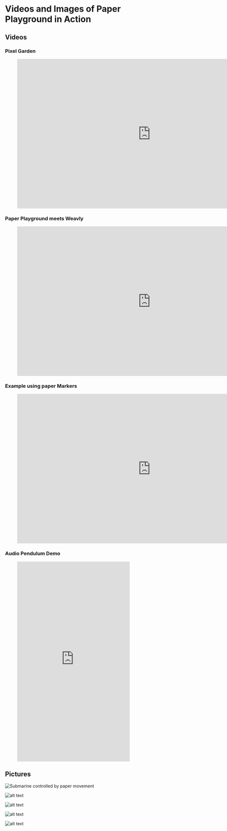# Videos and Images of Paper Playground in Action

## Videos

### Pixel Garden

<figure>
<iframe width="877" height="493" src="https://www.youtube.com/embed/fISfk17Aj-4" title="Paper Playground - Pixel Garden Demo" frameborder="0" allow="accelerometer; autoplay; clipboard-write; encrypted-media; gyroscope; picture-in-picture; web-share" allowfullscreen></iframe>
</figure>

### Paper Playground meets Weavly

<figure>
<iframe width="877" height="493" src="https://www.youtube.com/embed/eZo0asFXJz4" title="Paper Playground and Weavly inclusive block coder integrated!" frameborder="0" allow="accelerometer; autoplay; clipboard-write; encrypted-media; gyroscope; picture-in-picture; web-share" allowfullscreen></iframe>
</figure>

### Example using paper Markers

<figure>
<iframe width="877" height="493" src="https://www.youtube.com/embed/5-GzrdAAva8" title="YouTube video player" frameborder="0" allow="accelerometer; autoplay; clipboard-write; encrypted-media; gyroscope; picture-in-picture; web-share" allowfullscreen></iframe>
</figure>

### Audio Pendulum Demo

<figure>
<iframe width="371" height="659" src="https://www.youtube.com/embed/18B9Z4Ch_08" title="Paper Playground - Audio Pendulum project with pieces of paper" frameborder="0" allow="accelerometer; autoplay; clipboard-write; encrypted-media; gyroscope; picture-in-picture; web-share" allowfullscreen></iframe>
</figure>

## Pictures

![Submarine controlled by paper movement](assets/lunar-lander-craft.gif)

![alt text](assets/solar-system-display-camera.png)

![alt text](assets/scale_paper.jpg)

![alt text](assets/program-cards-with-gems.jpg)

![alt text](assets/monitor-setup-tcc.jpg)